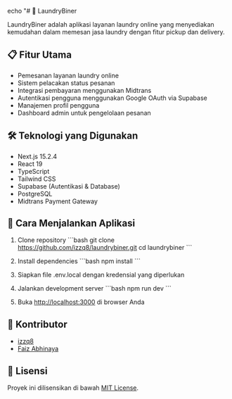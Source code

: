 
echo "# 🧺 LaundryBiner

LaundryBiner adalah aplikasi layanan laundry online yang menyediakan kemudahan dalam memesan jasa laundry dengan fitur pickup dan delivery.

## 📋 Fitur Utama

- Pemesanan layanan laundry online
- Sistem pelacakan status pesanan
- Integrasi pembayaran menggunakan Midtrans
- Autentikasi pengguna menggunakan Google OAuth via Supabase
- Manajemen profil pengguna
- Dashboard admin untuk pengelolaan pesanan

## 🛠️ Teknologi yang Digunakan

- Next.js 15.2.4
- React 19
- TypeScript
- Tailwind CSS
- Supabase (Autentikasi & Database)
- PostgreSQL
- Midtrans Payment Gateway

## 🚀 Cara Menjalankan Aplikasi

1. Clone repository
\`\`\`bash
git clone https://github.com/izzq8/laundrybiner.git
cd laundrybiner
\`\`\`

2. Install dependencies
\`\`\`bash
npm install
\`\`\`

3. Siapkan file .env.local dengan kredensial yang diperlukan

4. Jalankan development server
\`\`\`bash
npm run dev
\`\`\`

5. Buka [http://localhost:3000](http://localhost:3000) di browser Anda

## 🤝 Kontributor

- [izzq8](https://github.com/izzq8)
- [Faiz Abhinaya](https://github.com/FaizAbhinaya)

## 📄 Lisensi

Proyek ini dilisensikan di bawah [MIT License](LICENSE).
